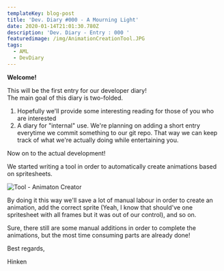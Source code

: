 ```yaml
---
templateKey: blog-post
title: 'Dev. Diary #000 - A Mourning Light'
date: 2020-01-14T21:01:30.780Z
description: 'Dev. Diary - Entry : 000 '
featuredimage: /img/AnimationCreationTool.JPG
tags:
  - AML
  - DevDiary
---
```

**Welcome!**

This will be the first entry for our developer diary!\
The main goal of this diary is two-folded.

1. Hopefully we'll provide some interesting reading for those of you who are interested
2. A diary for "internal" use. We're planning on adding a short entry everytime we commit something to our git repo. That way we can keep track of what we're actually doing while entertaining you.

Now on to the actual development!

We started writing a tool in order to automatically create animations based on spritesheets.



![](/img/AnimationCreationTool.JPG "Tool - Animaton Creator")





By doing it this way we'll save a lot of manual labour in order to create an animation, add the correct sprite (Yeah, I know that should've one spritesheet with all frames but it was out of our control), and so on.

Sure, there still are some manual additions in order to complete the animations, but the most time consuming parts are already done!

Best regards,

Hinken

